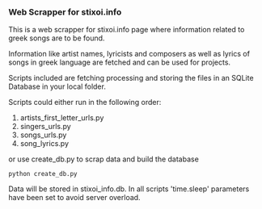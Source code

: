 ### Web Scrapper for stixoi.info

This is a web scrapper for stixoi.info page where information related to greek songs are to be found. 

Information like artist names, lyricists and composers as well as lyrics of songs in greek language are fetched and can be used for projects.

Scripts included are fetching processing and storing the files in an SQLite Database in your local folder.

Scripts could either run in the following order:

1. artists_first_letter_urls.py
2. singers_urls.py
3. songs_urls.py
4. song_lyrics.py

or use create_db.py to scrap data and build the database

```
python create_db.py
```

Data will be stored in stixoi_info.db. In all scripts 'time.sleep' parameters have been set to avoid server overload. 